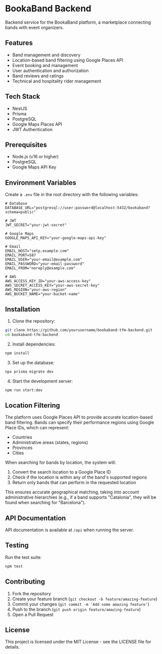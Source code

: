 # BookaBand Backend

Backend service for the BookaBand platform, a marketplace connecting bands with event organizers.

## Features

- Band management and discovery
- Location-based band filtering using Google Places API
- Event booking and management
- User authentication and authorization
- Band reviews and ratings
- Technical and hospitality rider management

## Tech Stack

- NestJS
- Prisma
- PostgreSQL
- Google Maps Places API
- JWT Authentication

## Prerequisites

- Node.js (v16 or higher)
- PostgreSQL
- Google Maps API Key

## Environment Variables

Create a `.env` file in the root directory with the following variables:

```env
# Database
DATABASE_URL="postgresql://user:password@localhost:5432/bookaband?schema=public"

# JWT
JWT_SECRET="your-jwt-secret"

# Google Maps
GOOGLE_MAPS_API_KEY="your-google-maps-api-key"

# Email
EMAIL_HOST="smtp.example.com"
EMAIL_PORT=587
EMAIL_USER="your-email@example.com"
EMAIL_PASSWORD="your-email-password"
EMAIL_FROM="noreply@example.com"

# AWS
AWS_ACCESS_KEY_ID="your-aws-access-key"
AWS_SECRET_ACCESS_KEY="your-aws-secret-key"
AWS_REGION="your-aws-region"
AWS_BUCKET_NAME="your-bucket-name"
```

## Installation

1. Clone the repository:
```bash
git clone https://github.com/yourusername/bookaband-tfm-backend.git
cd bookaband-tfm-backend
```

2. Install dependencies:
```bash
npm install
```

3. Set up the database:
```bash
npx prisma migrate dev
```

4. Start the development server:
```bash
npm run start:dev
```

## Location Filtering

The platform uses Google Places API to provide accurate location-based band filtering. Bands can specify their performance regions using Google Place IDs, which can represent:

- Countries
- Administrative areas (states, regions)
- Provinces
- Cities

When searching for bands by location, the system will:
1. Convert the search location to a Google Place ID
2. Check if the location is within any of the band's supported regions
3. Return only bands that can perform in the requested location

This ensures accurate geographical matching, taking into account administrative hierarchies (e.g., if a band supports "Catalonia", they will be found when searching for "Barcelona").

## API Documentation

API documentation is available at `/api` when running the server.

## Testing

Run the test suite:
```bash
npm test
```

## Contributing

1. Fork the repository
2. Create your feature branch (`git checkout -b feature/amazing-feature`)
3. Commit your changes (`git commit -m 'Add some amazing feature'`)
4. Push to the branch (`git push origin feature/amazing-feature`)
5. Open a Pull Request

## License

This project is licensed under the MIT License - see the LICENSE file for details.
